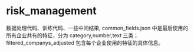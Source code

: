 # risk_management
数据处理代码、训练代码、一些中间结果, common_fields.json 中是最后使用的所有企业共有的特征，分为 category,number,text 三类；filtered_companys_adjusted 包含每个企业使用的特征的具体信息。
